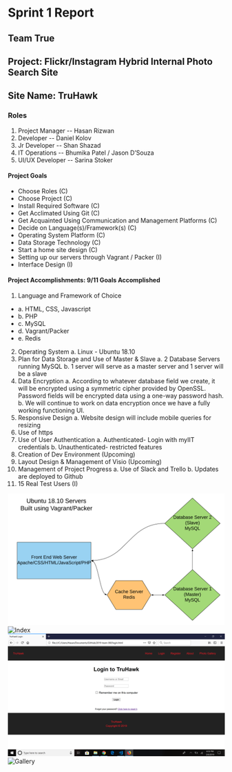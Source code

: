 # Sprint 1 Report
## Team True
## Project: Flickr/Instagram Hybrid Internal Photo Search Site
## Site Name: TruHawk

### Roles
1. Project Manager -- Hasan Rizwan
2. Developer -- Daniel Kolov
3. Jr Developer -- Shan Shazad
4. IT Operations -- Bhumika Patel / Jason D’Souza
5. UI/UX Developer -- Sarina Stoker
#### Project Goals
- Choose Roles (C)
- Choose Project (C)
- Install Required Software (C)
- Get Acclimated Using Git (C)
- Get Acquainted Using Communication and Management Platforms (C)
- Decide on Language(s)/Framework(s) (C)
- Operating System Platform (C)
- Data Storage Technology (C)
- Start a home site design (C)
- Setting up our servers through Vagrant / Packer (I) 
- Interface Design (I)
#### Project Accomplishments: 9/11 Goals Accomplished

1. Language and Framework of Choice
 - a. HTML, CSS, Javascript
 - b. PHP
 - c. MySQL
 - d. Vagrant/Packer
 - e. Redis
2. Operating System
a. Linux - Ubuntu 18.10
3. Plan for Data Storage and Use of Master & Slave
a. 2 Database Servers running MySQL
b. 1 server will serve as a master server and 1 server will be a slave
4. Data Encryption
a. According to whatever database field we create, it will be encrypted using a symmetric cipher provided by OpenSSL. Password fields will be encrypted data using a one-way password hash.
b. We will continue to work on data encryption once we have a fully working functioning UI. 
5. Responsive Design
a. Website design will include mobile queries for resizing
6. Use of https
7. Use of User Authentication
a. Authenticated- Login with myIIT credentials
b. Unauthenticated- restricted features
8. Creation of Dev Environment (Upcoming)
9. Layout Design & Management of Visio (Upcoming)
10. Management of Project Progress
a. Use of Slack and Trello
b. Updates are deployed to Github
11. 15 Real Test Users (I)

![Infrastructure](images/infrastructure.png "Infrastructure")
![Index](images/index.png "Index")
![Login](images/login.png "Login")
![Gallery](images/gallery.png "Gallery")